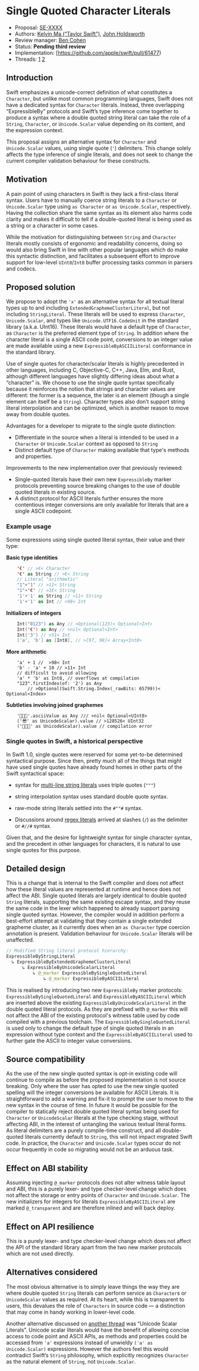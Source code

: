 # Single Quoted Character Literals

 * Proposal: [SE-XXXX](0000-single-quoted-character-literals.md)
 * Authors: [Kelvin Ma (“Taylor Swift”)](https://github.com/kelvin13), [John Holdsworth](https://github.com/johnno1962)
 * Review manager: [Ben Cohen](https://github.com/airspeedswift)
 * Status: **Pending third review** 
 * Implementation: [https://github.com/apple/swift/pull/61477)
 * Threads: [1](https://forums.swift.org/t/prepitch-character-integer-literals/10442) [2](https://forums.swift.org/t/se-0243-codepoint-and-character-literals/21188)

## Introduction

 Swift emphasizes a unicode-correct definition of 
what constitutes a `Character`, but unlike most 
common programming languages, Swift does not have a 
dedicated syntax for `Character` literals. Instead, 
three overlapping “ExpressibleBy” protocols and 
Swift’s type inference come together to produce a 
syntax where a double quoted string literal 
can take the role of a `String`, `Character`, or 
`Unicode.Scalar` value depending on its content, and 
the expression context. 

 This proposal assigns an alternative syntax for 
`Character` and `Unicode.Scalar` values, using single
quote (`'`) delimiters. This change solely affects 
the type inference of single literals, and does not 
seek to change the current compiler validation 
behaviour for these constructs.

 ## Motivation

 A pain point of using characters in Swift is they 
lack a first-class literal syntax. Users have to 
manually coerce string literals to a `Character` or 
`Unicode.Scalar` type using `as Character` or 
`as Unicode.Scalar`, respectively. Having the 
collection share the same syntax as its element also 
harms code clarity and makes it difficult to tell if 
a double-quoted literal is being used as a string or 
a character in some cases.

 While the motivation for distinguishing between 
`String` and `Character` literals mostly consists of 
ergonomic and readability concerns, doing so would 
also bring Swift in line with other popular languages 
which do make this syntactic distinction, and 
facilitates a subsequent effort to improve support 
for low-level `UInt8`/`Int8` buffer processing tasks 
common in parsers and codecs.

 ## Proposed solution

 We propose to adopt the `'x'` as an alternative 
syntax for all textual literal types up to and 
including `ExtendedGraphemeClusterLiteral`, but not 
including `StringLiteral`. These literals will be 
used to express `Character`, `Unicode.Scalar`, and 
types like `Unicode.UTF16.CodeUnit` in the standard library (a.k.a. UInt16). 
These literals would have a default type of 
`Character`, as `Character` is the preferred element 
type of `String`. In addition where the character 
literal is a single ASCII code point, conversions to 
an integer value are made available using a new 
`ExpressibleByASCIILiteral` conformance in the 
standard library.

 Use of single quotes for character/scalar literals 
is highly precedented in other languages, including 
C, Objective-C, C++, Java, Elm, and Rust, although 
different languages have slightly differing ideas 
about what a “character” is. We choose to use the 
single quote syntax specifically because it 
reinforces the notion that strings and character 
values are different: the former is a sequence, the 
later is an element (though a single element can 
itself be a `String`). Character types also don’t 
support string literal interpolation and can be 
optimized, which is another reason to move away from 
double quotes.
 
 Advantages for a developer to migrate to the single 
quote distinction:
 
  * Differentiate in the source when a literal is intended to be used in a `Character` or `Unicode.Scalar` context as opposed to `String`
  * Distinct default type of `Character` making available that type's methods and properties.

 Improvements to the new implementation over that 
previously reviewed:
 
  * Single-quoted literals have their own new `ExpressibleBy` marker protocols preventing source breaking changes to the use of double quoted literals in existing source.
  * A distinct protocol for ASCII literals further ensures the more contentious integer conversions are only available for literals that are a single ASCII codepoint.
 
 ### Example usage
 
 Some expressions using single quoted literal syntax, 
their value and their type:

 **Basic type identities**

```Swift
	'€' // >€< Character
	'€' as String // >€< String
	// Literal "arithmetic"
	"1"+"1" // >11< String
	"1"+'€' // >1€< String
	'1'+'1' as String // >11< String
	'1'+'1' as Int // >98< Int
```
 **Initializers of integers**

```Swift
	Int("0123") as Any // >Optional(123)< Optional<Int>
	Int('€') as Any // >nil< Optional<Int>
	Int('3') // >51< Int
	['a', 'b'] as [Int8], // >[97, 98]< Array<Int8>
```
 **More arithmetic**

```
	'a' + 1 //  >98< Int
	'b' - 'a' + 10 // >11< Int
	// difficult to avoid allowing
	'a' * 'b' as Int8, // overflows at compilation
	"123".firstIndex(of: '2') as Any 
		// >Optional(Swift.String.Index(_rawBits: 65799))< Optional<Index>
```
 **Subtleties involving joined graphemes**

```
	'👩🏼‍🚀'.asciiValue as Any /// >nil< Optional<UInt8>
	('😎' as UnicodeScalar).value // >128526< UInt32
	('👩🏼‍🚀' as UnicodeScalar).value // compilation error
```

### Single quotes in Swift, a historical perspective

 In Swift 1.0, single quotes were reserved for some 
yet-to-be determined syntactical purpose. Since then, 
pretty much all of the things that might have used 
single quotes have already found homes in other parts 
of the Swift syntactical space:

 - syntax for [multi-line string literals](https://github.com/apple/swift-evolution/blob/master/proposals/0168-multi-line-string-literals.md) uses triple quotes (`"""`)

 - string interpolation syntax uses standard double quote syntax. 

 - raw-mode string literals settled into the `#""#` syntax. 

 - Discussions around [regex literals](https://forums.swift.org/t/string-update/7398/6) arrived at slashes (`/`) as the delimiter  or `#//#` syntax.

 Given that, and the desire for lightweight syntax 
for single character syntax, and the precedent in 
other languages for characters, it is natural to use 
single quotes for this purpose.

## Detailed design

 This is a change that is internal to the Swift 
compiler and does not affect how these literal values 
are represented at runtime and hence does not affect 
the ABI. Single quoted literals are largely identical 
to double quoted `String` literals, supporting the 
same existing escape syntax, and they reuse the same 
code in the lexer which happened to already support 
parsing single quoted syntax. However, the compiler 
would in addition perform a best-effort attempt at 
validating that they contain a single extended 
grapheme cluster, as it currently does when an `as Character` type coercion annotation is present. 
Validation behaviour for `Unicode.Scalar` literals 
will be unaffected. 
 
```Swift
// Modified String literal protocol hierarchy:
ExpressibleByStringLiteral
  ↳ ExpressibleByExtendedGraphemeClusterLiteral
      ↳ ExpressibleByUnicodeScalarLiteral
          ↳ @_marker ExpressibleBySingleQuotedLiteral
              ↳ @_marker ExpressibleByASCIILiteral
```
This is realised by introducing two new 
`ExpressibleBy` marker protocols: 
`ExpressibleBySingleQuotedLiteral` and 
`ExpressibleByASCIILiteral` which are inserted above 
the existing `ExpressibleByUnicodeScalarLiteral` in 
the double quoted literal protocols. As they are 
prefixed with `@_marker` this will not affect the ABI 
of the existing protocol's witness table used by code compiled with a previous toolchain. The 
`ExpressibleBySingleQuotedLiteral` is used only to 
change the default type of single quoted literals in 
an expression without type context and the 
`ExpressibleByASCIILiteral` used to further gate the 
ASCII to integer value conversions.

 ## Source compatibility

As the use of the new single quoted syntax is opt-in 
existing code will continue to compile as before the 
proposed implementation is not source breaking. Only 
where the user has opted to use the new single quoted 
spelling will the integer conversions be available 
for ASCII Literals. It is straightforward to add a 
warning and fix-it to prompt the user to move to the 
new syntax in the course of time.  In future it would be possible for the compiler to statically reject 
double quoted literal syntax being used for 
`Character` or `UnicodeScalar` literals at the type 
checking stage, without affecting ABI, in the 
interest of untangling the various textual literal 
forms. As literal delimiters are a purely compile-time construct, and all double-quoted literals 
currently default to `String`, this will not impact 
migrated Swift code. In practice, the `Character` and 
`Unicode.Scalar` types occur do not occur frequently 
in code so migrating would not be an arduous task.

 ## Effect on ABI stability

 Assuming injecting `@_marker` protocols does not 
alter witness table layout and ABI, this is a purely 
lexer- and type checker-level change which does not 
affect the storage or entry points of `Character` and 
`Unicode.Scalar`. The new initializers for integers 
for literals `ExpressibleByASCIILiteral` are marked
 `@_transparent` and are therefore inlined and will
back deploy.

 ## Effect on API resilience

 This is a purely lexer- and type checker-level 
change which does not affect the API of the standard 
library apart from the two new marker protocols which 
are not used directly.

 ## Alternatives considered

 The most obvious alternative is to simply leave 
things the way they are where double quoted `String` 
literals can perform service as `Character`s or 
`UnicodeScalar` values as required. At its heart, 
while this is transparent to users, this devalues the 
role of `Characters` in source code — a distinction 
that may come in handy working in lower-level code. 

 Another alternative discussed on [another thread](https://forums.swift.org/t/unicode-scalar-literals/22224) was “Unicode Scalar Literals”. Unicode scalar 
literals would have the benefit of allowing concise 
access to code point and ASCII APIs, as methods and 
properties could be accessed from `'a'` expressions 
instead of unwieldy `('a' as Unicode.Scalar)` 
expressions. However the authors feel this would 
contradict Swift’s `String` philosophy, which 
explicitly recognizes `Character` as the natural 
element of `String`, not `Unicode.Scalar`.
